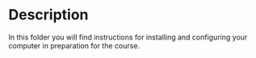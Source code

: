 # Description
In this folder you will find instructions for installing and configuring your computer in preparation for the course.